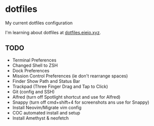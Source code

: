 # dotfiles
My current dotfiles configuration

I'm learning about dotfiles at [dotfiles.eieio.xyz](http://dotfiles.eieio.xyz).

## TODO
- Terminal Preferences
- Changed Shell to ZSH
- Dock Preferences
- Mission Control Preferences (ie don't rearrange spaces)
- Finder Show Path and Status Bar
- Trackpad (Three Finger Drag and Tap to Click)
- Git (config and SSH)
- Alfred (turn off Spotlight shortcut and use for Alfred)
- Snappy (turn off cmd+shift+4 for screenshots ans use for Snappy)
- Install Neovim/Migrate vim config
- COC automated install and setup
- Install Amethyst & neofetch

